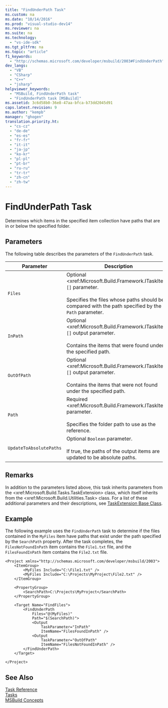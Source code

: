 ```yaml
---
title: "FindUnderPath Task"
ms.custom: na
ms.date: "10/14/2016"
ms.prod: "visual-studio-dev14"
ms.reviewer: na
ms.suite: na
ms.technology: 
  - "vs-ide-sdk"
ms.tgt_pltfrm: na
ms.topic: "article"
f1_keywords: 
  - "http://schemas.microsoft.com/developer/msbuild/2003#FindUnderPath"
dev_langs: 
  - "VB"
  - "CSharp"
  - "C++"
  - "jsharp"
helpviewer_keywords: 
  - "MSBuild, FindUnderPath task"
  - "FindUnderPath task [MSBuild]"
ms.assetid: 3c6d58b0-36e8-47aa-bfca-b73dd2045d91
caps.latest.revision: 9
ms.author: "kempb"
manager: "ghogen"
translation.priority.ht: 
  - "cs-cz"
  - "de-de"
  - "es-es"
  - "fr-fr"
  - "it-it"
  - "ja-jp"
  - "ko-kr"
  - "pl-pl"
  - "pt-br"
  - "ru-ru"
  - "tr-tr"
  - "zh-cn"
  - "zh-tw"
---
```

# FindUnderPath Task
Determines which items in the specified item collection have paths that are in or below the specified folder.  
  
## Parameters  
 The following table describes the parameters of the `FindUnderPath` task.  
  
|Parameter|Description|  
|---------------|-----------------|  
|`Files`|Optional \<xref:Microsoft.Build.Framework.ITaskItem>`[]` parameter.<br /><br /> Specifies the files whose paths should be compared with the path specified by the `Path` parameter.|  
|`InPath`|Optional \<xref:Microsoft.Build.Framework.ITaskItem>`[]` output parameter.<br /><br /> Contains the items that were found under the specified path.|  
|`OutOfPath`|Optional \<xref:Microsoft.Build.Framework.ITaskItem>`[]` output parameter.<br /><br /> Contains the items that were not found under the specified path.|  
|`Path`|Required \<xref:Microsoft.Build.Framework.ITaskItem> parameter.<br /><br /> Specifies the folder path to use as the reference.|  
|`UpdateToAbsolutePaths`|Optional `Boolean` parameter.<br /><br /> If true, the paths of the output items are updated to be absolute paths.|  
  
## Remarks  
 In addition to the parameters listed above, this task inherits parameters from the \<xref:Microsoft.Build.Tasks.TaskExtension> class, which itself inherits from the \<xref:Microsoft.Build.Utilities.Task> class. For a list of these additional parameters and their descriptions, see [TaskExtension Base Class](../reference/taskextension-base-class.md).  
  
## Example  
 The following example uses the `FindUnderPath` task to determine if the files contained in the `MyFiles` item have paths that exist under the path specified by the `SearchPath` property. After the task completes, the `FilesNotFoundInPath` item contains the `File1.txt` file, and the `FilesFoundInPath` item contains the `File2.txt` file.  
  
```  
<Project xmlns="http://schemas.microsoft.com/developer/msbuild/2003">  
    <ItemGroup>  
        <MyFiles Include="C:\File1.txt" />  
        <MyFiles Include="C:\Projects\MyProject\File2.txt" />  
    </ItemGroup>  
  
    <PropertyGroup>  
        <SearchPath>C:\Projects\MyProject</SearchPath>  
    </PropertyGroup>  
  
    <Target Name="FindFiles">  
        <FindUnderPath  
            Files="@(MyFiles)"  
            Path="$(SearchPath)">  
            <Output  
                TaskParameter="InPath"  
                ItemName="FilesFoundInPath" />  
            <Output  
                TaskParameter="OutOfPath"  
                ItemName="FilesNotFoundInPath" />  
        </FindUnderPath>  
    </Target>  
  
</Project>  
```  
  
## See Also  
 [Task Reference](../reference/msbuild-task-reference.md)   
 [Tasks](../reference/msbuild-tasks.md)   
 [MSBuild Concepts](../reference/msbuild-concepts.md)